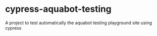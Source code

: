 # cypress-aquabot-testing
A project to test automatically the aquabot testing playground site using cypress
